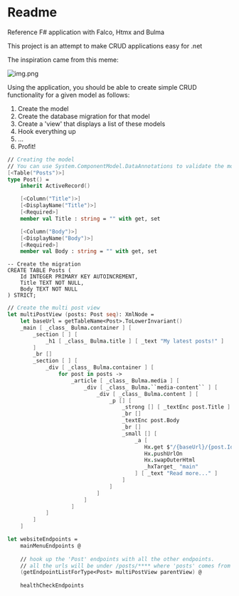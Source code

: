 # Readme

Reference F# application with Falco, Htmx and Bulma

This project is an attempt to make CRUD applications easy for .net

The inspiration came from this meme:

![img.png](/readme/img.png)

Using the application, you should be able to create simple CRUD functionality for a given model as follows:

1. Create the model
2. Create the database migration for that model
3. Create a 'view' that displays a list of these models
4. Hook everything up
5. ...
6. Profit!


```fsharp
// Creating the model
// You can use System.ComponentModel.DataAnnotations to validate the model and the frontend will use them!
[<Table("Posts")>]
type Post() =
    inherit ActiveRecord()

    [<Column("Title")>]
    [<DisplayName("Title")>]
    [<Required>]
    member val Title : string = "" with get, set

    [<Column("Body")>]
    [<DisplayName("Body")>]
    [<Required>]
    member val Body : string = "" with get, set  
```

```sqlite
-- Create the migration
CREATE TABLE Posts (
    Id INTEGER PRIMARY KEY AUTOINCREMENT,
    Title TEXT NOT NULL,
    Body TEXT NOT NULL
) STRICT;
```

```fsharp
// Create the multi post view
let multiPostView (posts: Post seq): XmlNode =
    let baseUrl = getTableName<Post>.ToLowerInvariant()
    _main [ _class_ Bulma.container ] [
        _section [ ] [
            _h1 [ _class_ Bulma.title ] [ _text "My latest posts!" ]
        ]
        _br []
        _section [ ] [
            _div [ _class_ Bulma.container ] [
                for post in posts ->
                    _article [ _class_ Bulma.media ] [
                        _div [ _class_ Bulma.``media-content`` ] [
                            _div [ _class_ Bulma.content ] [
                                _p [] [
                                    _strong [] [ _textEnc post.Title ]
                                    _br []
                                    _textEnc post.Body
                                    _br []
                                    _small [] [
                                        _a [
                                           Hx.get $"/{baseUrl}/{post.Id}"
                                           Hx.pushUrlOn
                                           Hx.swapOuterHtml
                                           _hxTarget_ "main"
                                        ] [ _text "Read more..." ]
                                    ]
                                ]
                            ]
                        ]
                    ]
            ]
        ]
    ]
```

```fsharp
let websiteEndpoints =
    mainMenuEndpoints @
    
    // hook up the 'Post' endpoints with all the other endpoints.
    // all the urls will be under /posts/**** where 'posts' comes from the tablename in the model (automatically lowercased)
    (getEndpointListForType<Post> multiPostView parentView) @
    
    healthCheckEndpoints
```

